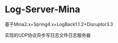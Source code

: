 Log-Server-Mina
===============

基于Mina2.x+Spring4.x+LogBack1.1.2+Disruptor3.3


实现的UDP协议异步写日志文件日志服务器

